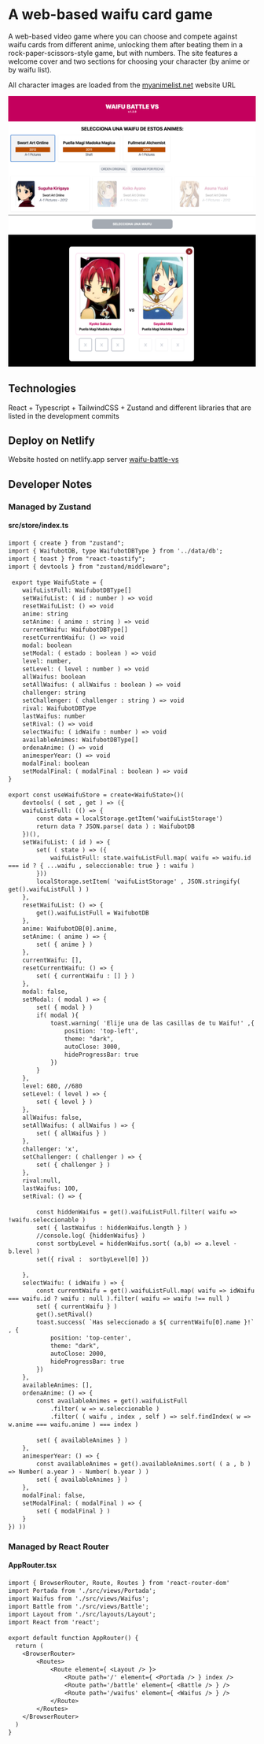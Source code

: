 # A web-based waifu card game
A web-based video game where you can choose and compete against waifu cards from different anime, unlocking them after beating them in a rock-paper-scissors-style game, but with numbers. The site features a welcome cover and two sections for choosing your character (by anime or by waifu list).

All character images are loaded from the [myanimelist.net](https://myanimelist.net/) website URL

![Gameplay 1](src/assets/screenshot1.png)
![Gameplay 2](src/assets/screenshot2.png)

## Technologies
React + Typescript + TailwindCSS + Zustand and different libraries that are listed in the development commits
## Deploy on Netlify
Website hosted on netlify.app server
[waifu-battle-vs](https://waifu-battle-vs.netlify.app/)

## Developer Notes
### Managed by Zustand
#### src/store/index.ts
```
import { create } from "zustand";
import { WaifubotDB, type WaifubotDBType } from '../data/db';
import { toast } from "react-toastify";
import { devtools } from "zustand/middleware";

 export type WaifuState = {
    waifuListFull: WaifubotDBType[]
    setWaifuList: ( id : number ) => void
    resetWaifuList: () => void
    anime: string
    setAnime: ( anime : string ) => void
    currentWaifu: WaifubotDBType[]
    resetCurrentWaifu: () => void
    modal: boolean
    setModal: ( estado : boolean ) => void
    level: number,
    setLevel: ( level : number ) => void
    allWaifus: boolean
    setAllWaifus: ( allWaifus : boolean ) => void
    challenger: string
    setChallenger: ( challenger : string ) => void
    rival: WaifubotDBType
    lastWaifus: number
    setRival: () => void
    selectWaifu: ( idWaifu : number ) => void
    availableAnimes: WaifubotDBType[]
    ordenaAnime: () => void
    animesperYear: () => void
    modalFinal: boolean
    setModalFinal: ( modalFinal : boolean ) => void
}

export const useWaifuStore = create<WaifuState>()(
    devtools( ( set , get ) => ({
    waifuListFull: (() => {
        const data = localStorage.getItem('waifuListStorage')
        return data ? JSON.parse( data ) : WaifubotDB
    })(),
    setWaifuList: ( id ) => {
        set( ( state ) => ({
            waifuListFull: state.waifuListFull.map( waifu => waifu.id === id ? { ...waifu , seleccionable: true } : waifu )
        })) 
        localStorage.setItem( 'waifuListStorage' , JSON.stringify( get().waifuListFull ) )
    },
    resetWaifuList: () => {
        get().waifuListFull = WaifubotDB
    },
    anime: WaifubotDB[0].anime,
    setAnime: ( anime ) => {
        set( { anime } )
    },
    currentWaifu: [],
    resetCurrentWaifu: () => {
        set( { currentWaifu : [] } )
    },
    modal: false,
    setModal: ( modal ) => {
        set( { modal } )
        if( modal ){
            toast.warning( 'Elije una de las casillas de tu Waifu!' ,{
                position: 'top-left',
                theme: "dark",
                autoClose: 3000,
                hideProgressBar: true
            })
        }
    },
    level: 680, //680
    setLevel: ( level ) => {
        set( { level } )
    },
    allWaifus: false,
    setAllWaifus: ( allWaifus ) => {
        set( { allWaifus } )
    },
    challenger: 'x',
    setChallenger: ( challenger ) => {
        set( { challenger } )
    },
    rival:null,
    lastWaifus: 100,
    setRival: () => {
        
        const hiddenWaifus = get().waifuListFull.filter( waifu => !waifu.seleccionable )
        set( { lastWaifus : hiddenWaifus.length } )
        //console.log( {hiddenWaifus} )
        const sortbyLevel = hiddenWaifus.sort( (a,b) => a.level - b.level )
        set({ rival :  sortbyLevel[0] }) 
        
    },
    selectWaifu: ( idWaifu ) => {
        const currentWaifu = get().waifuListFull.map( waifu => idWaifu === waifu.id ? waifu : null ).filter( waifu => waifu !== null )
        set( { currentWaifu } )
        get().setRival()
        toast.success( `Has seleccionado a ${ currentWaifu[0].name }!` , {
            position: 'top-center',
            theme: "dark",
            autoClose: 2000,
            hideProgressBar: true
        })
    },
    availableAnimes: [],
    ordenaAnime: () => {
        const availableAnimes = get().waifuListFull
            .filter( w => w.seleccionable )
            .filter( ( waifu , index , self ) => self.findIndex( w => w.anime === waifu.anime ) === index )

        set( { availableAnimes } )
    },
    animesperYear: () => {
        const availableAnimes = get().availableAnimes.sort( ( a , b ) => Number( a.year ) - Number( b.year ) ) 
        set( { availableAnimes } )
    },
    modalFinal: false,
    setModalFinal: ( modalFinal ) => {
        set( { modalFinal } )
    }
}) ))
```
### Managed by React Router
#### AppRouter.tsx
```
import { BrowserRouter, Route, Routes } from 'react-router-dom'
import Portada from './src/views/Portada';
import Waifus from './src/views/Waifus';
import Battle from './src/views/Battle';
import Layout from './src/layouts/Layout';
import React from 'react';

export default function AppRouter() {
  return (
    <BrowserRouter>
        <Routes>
            <Route element={ <Layout /> }>
                <Route path='/' element={ <Portada /> } index />
                <Route path='/battle' element={ <Battle /> } />
                <Route path='/waifus' element={ <Waifus /> } />
            </Route>
        </Routes>
    </BrowserRouter>
  )
}

```
